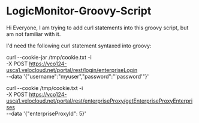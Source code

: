 # LogicMonitor-Groovy-Script
Hi Everyone, I am trying to add curl statements into this groovy script, but am not familiar with it.

I'd need the following curl statement syntaxed into groovy:

curl --cookie-jar /tmp/cookie.txt -i\
 -X POST https://vco124-usca1.velocloud.net/portal/rest/login/enterpriseLogin \
 --data '{"username":"myuser","password":"'password'"}'

curl --cookie /tmp/cookie.txt -i\
 -X POST https://vco124-usca1.velocloud.net/portal/rest/enterpriseProxy/getEnterpriseProxyEnterprises \
 --data '{"enterpriseProxyId": 5}'
